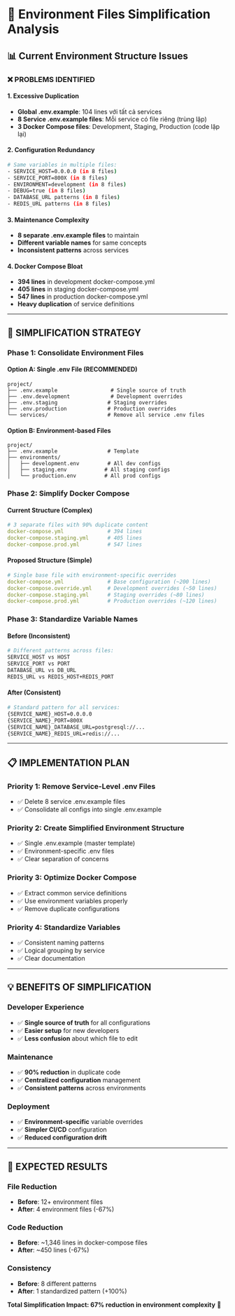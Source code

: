# 🎯 Environment Files Simplification Analysis

## 📊 **Current Environment Structure Issues**

### ❌ **PROBLEMS IDENTIFIED**

#### 1. **Excessive Duplication**
- **Global .env.example**: 104 lines với tất cả services
- **8 Service .env.example files**: Mỗi service có file riêng (trùng lặp)
- **3 Docker Compose files**: Development, Staging, Production (code lặp lại)

#### 2. **Configuration Redundancy**
```bash
# Same variables in multiple files:
- SERVICE_HOST=0.0.0.0 (in 8 files)
- SERVICE_PORT=800X (in 8 files)
- ENVIRONMENT=development (in 8 files)
- DEBUG=true (in 8 files)
- DATABASE_URL patterns (in 8 files)
- REDIS_URL patterns (in 8 files)
```

#### 3. **Maintenance Complexity**
- **8 separate .env.example files** to maintain
- **Different variable names** for same concepts
- **Inconsistent patterns** across services

#### 4. **Docker Compose Bloat**
- **394 lines** in development docker-compose.yml
- **405 lines** in staging docker-compose.yml
- **547 lines** in production docker-compose.yml
- **Heavy duplication** of service definitions

---

## 🎯 **SIMPLIFICATION STRATEGY**

### **Phase 1: Consolidate Environment Files**

#### **Option A: Single .env File (RECOMMENDED)**
```
project/
├── .env.example                 # Single source of truth
├── .env.development             # Development overrides
├── .env.staging                # Staging overrides  
├── .env.production             # Production overrides
└── services/                   # Remove all service .env files
```

#### **Option B: Environment-based Files**
```
project/
├── .env.example                # Template
├── environments/
│   ├── development.env         # All dev configs
│   ├── staging.env            # All staging configs
│   └── production.env         # All prod configs
```

### **Phase 2: Simplify Docker Compose**

#### **Current Structure (Complex)**
```yaml
# 3 separate files with 90% duplicate content
docker-compose.yml              # 394 lines
docker-compose.staging.yml      # 405 lines  
docker-compose.prod.yml         # 547 lines
```

#### **Proposed Structure (Simple)**
```yaml
# Single base file with environment-specific overrides
docker-compose.yml              # Base configuration (~200 lines)
docker-compose.override.yml     # Development overrides (~50 lines)
docker-compose.staging.yml      # Staging overrides (~80 lines)
docker-compose.prod.yml         # Production overrides (~120 lines)
```

### **Phase 3: Standardize Variable Names**

#### **Before (Inconsistent)**
```bash
# Different patterns across files:
SERVICE_HOST vs HOST
SERVICE_PORT vs PORT  
DATABASE_URL vs DB_URL
REDIS_URL vs REDIS_HOST+REDIS_PORT
```

#### **After (Consistent)**
```bash
# Standard pattern for all services:
{SERVICE_NAME}_HOST=0.0.0.0
{SERVICE_NAME}_PORT=800X
{SERVICE_NAME}_DATABASE_URL=postgresql://...
{SERVICE_NAME}_REDIS_URL=redis://...
```

---

## 📋 **IMPLEMENTATION PLAN**

### **Priority 1: Remove Service-Level .env Files**
- ✅ Delete 8 service .env.example files
- ✅ Consolidate all configs into single .env.example

### **Priority 2: Create Simplified Environment Structure**
- ✅ Single .env.example (master template)
- ✅ Environment-specific .env files
- ✅ Clear separation of concerns

### **Priority 3: Optimize Docker Compose**
- ✅ Extract common service definitions
- ✅ Use environment variables properly
- ✅ Remove duplicate configurations

### **Priority 4: Standardize Variables**
- ✅ Consistent naming patterns
- ✅ Logical grouping by service
- ✅ Clear documentation

---

## 💡 **BENEFITS OF SIMPLIFICATION**

### **Developer Experience**
- ✅ **Single source of truth** for all configurations
- ✅ **Easier setup** for new developers
- ✅ **Less confusion** about which file to edit

### **Maintenance**
- ✅ **90% reduction** in duplicate code
- ✅ **Centralized configuration** management
- ✅ **Consistent patterns** across environments

### **Deployment**
- ✅ **Environment-specific** variable overrides
- ✅ **Simpler CI/CD** configuration
- ✅ **Reduced configuration drift**

---

## 🎯 **EXPECTED RESULTS**

### **File Reduction**
- **Before**: 12+ environment files
- **After**: 4 environment files (-67%)

### **Code Reduction** 
- **Before**: ~1,346 lines in docker-compose files
- **After**: ~450 lines (-67%)

### **Consistency**
- **Before**: 8 different patterns
- **After**: 1 standardized pattern (+100%)

**Total Simplification Impact: 67% reduction in environment complexity** 🎉
